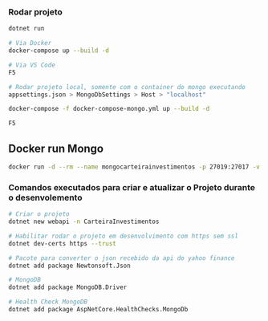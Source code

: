 ### Rodar projeto
```bash
dotnet run

# Via Docker
docker-compose up --build -d

# Via VS Code
F5

# Rodar projeto local, somente com o container do mongo executando
appsettings.json > MongoDbSettings > Host > "localhost"

docker-compose -f docker-compose-mongo.yml up --build -d

F5
```

## Docker run Mongo
```bash
docker run -d --rm --name mongocarteirainvestimentos -p 27019:27017 -v mongodbdata:/data/db mongo
```

### Comandos executados para criar e atualizar o Projeto durante o desenvolemento
```bash
# Criar o projeto
dotnet new webapi -n CarteiraInvestimentos

# Habilitar rodar o projeto em desenvolvimento com https sem ssl
dotnet dev-certs https --trust

# Pacote para converter o json recebido da api do yahoo finance
dotnet add package Newtonsoft.Json

# MongoDB
dotnet add package MongoDB.Driver

# Health Check MongoDB
dotnet add package AspNetCore.HealthChecks.MongoDb
```


